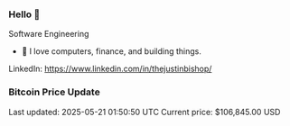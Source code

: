 ### Hello 🤙  

Software Engineering

- 🔭 I love computers, finance, and building things.
  
LinkedIn: https://www.linkedin.com/in/thejustinbishop/  































































































































































































































































































































### Bitcoin Price Update
Last updated: 2025-05-21 01:50:50 UTC
Current price: $106,845.00 USD
